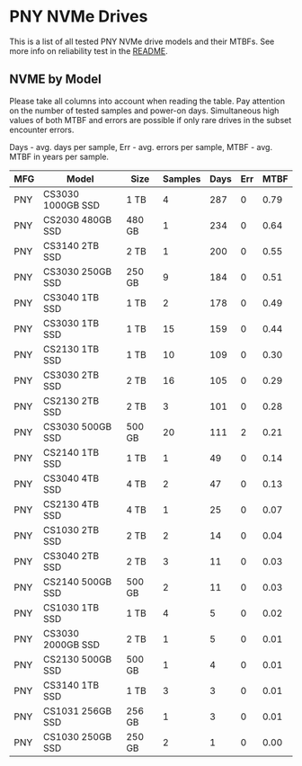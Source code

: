 PNY NVMe Drives
===============

This is a list of all tested PNY NVMe drive models and their MTBFs. See more
info on reliability test in the [README](https://github.com/linuxhw/SMART).

NVME by Model
------------

Please take all columns into account when reading the table. Pay attention on the
number of tested samples and power-on days. Simultaneous high values of both MTBF
and errors are possible if only rare drives in the subset encounter errors.

Days - avg. days per sample,
Err  - avg. errors per sample,
MTBF - avg. MTBF in years per sample.

| MFG       | Model              | Size   | Samples | Days  | Err   | MTBF |
|-----------|--------------------|--------|---------|-------|-------|------|
| PNY       | CS3030 1000GB SSD  | 1 TB   | 4       | 287   | 0     | 0.79   |
| PNY       | CS2030 480GB SSD   | 480 GB | 1       | 234   | 0     | 0.64   |
| PNY       | CS3140 2TB SSD     | 2 TB   | 1       | 200   | 0     | 0.55   |
| PNY       | CS3030 250GB SSD   | 250 GB | 9       | 184   | 0     | 0.51   |
| PNY       | CS3040 1TB SSD     | 1 TB   | 2       | 178   | 0     | 0.49   |
| PNY       | CS3030 1TB SSD     | 1 TB   | 15      | 159   | 0     | 0.44   |
| PNY       | CS2130 1TB SSD     | 1 TB   | 10      | 109   | 0     | 0.30   |
| PNY       | CS3030 2TB SSD     | 2 TB   | 16      | 105   | 0     | 0.29   |
| PNY       | CS2130 2TB SSD     | 2 TB   | 3       | 101   | 0     | 0.28   |
| PNY       | CS3030 500GB SSD   | 500 GB | 20      | 111   | 2     | 0.21   |
| PNY       | CS2140 1TB SSD     | 1 TB   | 1       | 49    | 0     | 0.14   |
| PNY       | CS3040 4TB SSD     | 4 TB   | 2       | 47    | 0     | 0.13   |
| PNY       | CS2130 4TB SSD     | 4 TB   | 1       | 25    | 0     | 0.07   |
| PNY       | CS1030 2TB SSD     | 2 TB   | 2       | 14    | 0     | 0.04   |
| PNY       | CS3040 2TB SSD     | 2 TB   | 3       | 11    | 0     | 0.03   |
| PNY       | CS2140 500GB SSD   | 500 GB | 2       | 11    | 0     | 0.03   |
| PNY       | CS1030 1TB SSD     | 1 TB   | 4       | 5     | 0     | 0.02   |
| PNY       | CS3030 2000GB SSD  | 2 TB   | 1       | 5     | 0     | 0.01   |
| PNY       | CS2130 500GB SSD   | 500 GB | 1       | 4     | 0     | 0.01   |
| PNY       | CS3140 1TB SSD     | 1 TB   | 3       | 3     | 0     | 0.01   |
| PNY       | CS1031 256GB SSD   | 256 GB | 1       | 3     | 0     | 0.01   |
| PNY       | CS1030 250GB SSD   | 250 GB | 2       | 1     | 0     | 0.00   |
